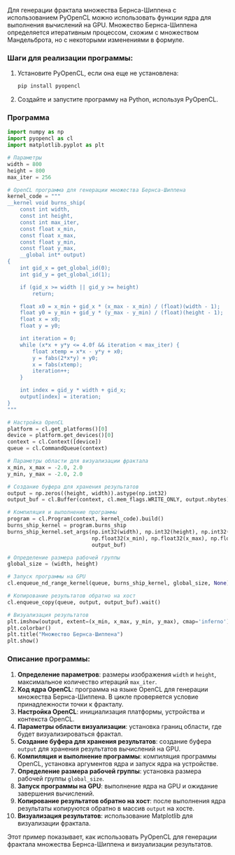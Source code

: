 Для генерации фрактала множества Бернса-Шиппена с использованием PyOpenCL можно использовать функции ядра для выполнения вычислений на GPU. Множество Бернса-Шиппена определяется итеративным процессом, схожим с множеством Мандельброта, но с некоторыми изменениями в формуле.

### Шаги для реализации программы:
1. Установите PyOpenCL, если она еще не установлена:
   ```sh
   pip install pyopencl
   ```

2. Создайте и запустите программу на Python, используя PyOpenCL.

### Программа

```python
import numpy as np
import pyopencl as cl
import matplotlib.pyplot as plt

# Параметры
width = 800
height = 800
max_iter = 256

# OpenCL программа для генерации множества Бернса-Шиппена
kernel_code = """
__kernel void burns_ship(
    const int width,
    const int height,
    const int max_iter,
    const float x_min,
    const float x_max,
    const float y_min,
    const float y_max,
    __global int* output)
{
    int gid_x = get_global_id(0);
    int gid_y = get_global_id(1);

    if (gid_x >= width || gid_y >= height)
        return;

    float x0 = x_min + gid_x * (x_max - x_min) / (float)(width - 1);
    float y0 = y_min + gid_y * (y_max - y_min) / (float)(height - 1);
    float x = x0;
    float y = y0;

    int iteration = 0;
    while (x*x + y*y <= 4.0f && iteration < max_iter) {
        float xtemp = x*x - y*y + x0;
        y = fabs(2*x*y) + y0;
        x = fabs(xtemp);
        iteration++;
    }

    int index = gid_y * width + gid_x;
    output[index] = iteration;
}
"""

# Настройка OpenCL
platform = cl.get_platforms()[0]
device = platform.get_devices()[0]
context = cl.Context([device])
queue = cl.CommandQueue(context)

# Параметры области для визуализации фрактала
x_min, x_max = -2.0, 2.0
y_min, y_max = -2.0, 2.0

# Создание буфера для хранения результатов
output = np.zeros((height, width)).astype(np.int32)
output_buf = cl.Buffer(context, cl.mem_flags.WRITE_ONLY, output.nbytes)

# Компиляция и выполнение программы
program = cl.Program(context, kernel_code).build()
burns_ship_kernel = program.burns_ship
burns_ship_kernel.set_args(np.int32(width), np.int32(height), np.int32(max_iter),
                           np.float32(x_min), np.float32(x_max), np.float32(y_min), np.float32(y_max),
                           output_buf)

# Определение размера рабочей группы
global_size = (width, height)

# Запуск программы на GPU
cl.enqueue_nd_range_kernel(queue, burns_ship_kernel, global_size, None).wait()

# Копирование результатов обратно на хост
cl.enqueue_copy(queue, output, output_buf).wait()

# Визуализация результатов
plt.imshow(output, extent=(x_min, x_max, y_min, y_max), cmap='inferno')
plt.colorbar()
plt.title("Множество Бернса-Шиппена")
plt.show()
```

### Описание программы:
1. **Определение параметров**: размеры изображения `width` и `height`, максимальное количество итераций `max_iter`.
2. **Код ядра OpenCL**: программа на языке OpenCL для генерации множества Бернса-Шиппена. В цикле проверяется условие принадлежности точки к фракталу.
3. **Настройка OpenCL**: инициализация платформы, устройства и контекста OpenCL.
4. **Параметры области визуализации**: установка границ области, где будет визуализироваться фрактал.
5. **Создание буфера для хранения результатов**: создание буфера `output` для хранения результатов вычислений на GPU.
6. **Компиляция и выполнение программы**: компиляция программы OpenCL, установка аргументов ядра и запуск ядра на устройстве.
7. **Определение размера рабочей группы**: установка размера рабочей группы `global_size`.
8. **Запуск программы на GPU**: выполнение ядра на GPU и ожидание завершения вычислений.
9. **Копирование результатов обратно на хост**: после выполнения ядра результаты копируются обратно в массив `output` на хосте.
10. **Визуализация результатов**: использование Matplotlib для визуализации фрактала.

Этот пример показывает, как использовать PyOpenCL для генерации фрактала множества Бернса-Шиппена и визуализации результатов.